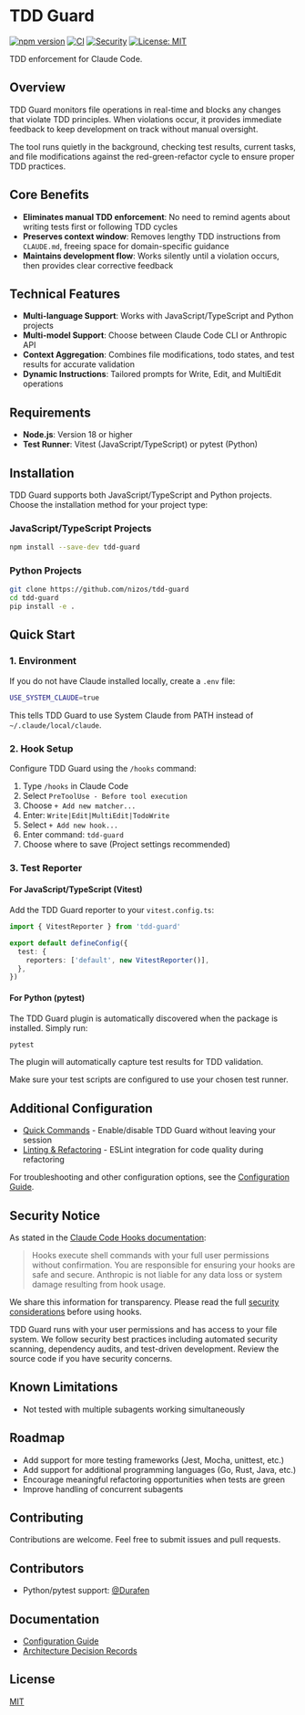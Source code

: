 # TDD Guard

[![npm version](https://badge.fury.io/js/tdd-guard.svg)](https://www.npmjs.com/package/tdd-guard)
[![CI](https://github.com/nizos/tdd-guard/actions/workflows/ci.yml/badge.svg)](https://github.com/nizos/tdd-guard/actions/workflows/ci.yml)
[![Security](https://github.com/nizos/tdd-guard/actions/workflows/security.yml/badge.svg)](https://github.com/nizos/tdd-guard/actions/workflows/security.yml)
[![License: MIT](https://img.shields.io/badge/License-MIT-blue.svg)](LICENSE)

TDD enforcement for Claude Code.

## Overview

TDD Guard monitors file operations in real-time and blocks any changes that violate TDD principles. When violations occur, it provides immediate feedback to keep development on track without manual oversight.

The tool runs quietly in the background, checking test results, current tasks, and file modifications against the red-green-refactor cycle to ensure proper TDD practices.

## Core Benefits

- **Eliminates manual TDD enforcement**: No need to remind agents about writing tests first or following TDD cycles
- **Preserves context window**: Removes lengthy TDD instructions from `CLAUDE.md`, freeing space for domain-specific guidance
- **Maintains development flow**: Works silently until a violation occurs, then provides clear corrective feedback

## Technical Features

- **Multi-language Support**: Works with JavaScript/TypeScript and Python projects
- **Multi-model Support**: Choose between Claude Code CLI or Anthropic API
- **Context Aggregation**: Combines file modifications, todo states, and test results for accurate validation
- **Dynamic Instructions**: Tailored prompts for Write, Edit, and MultiEdit operations

## Requirements

- **Node.js**: Version 18 or higher
- **Test Runner**: Vitest (JavaScript/TypeScript) or pytest (Python)

## Installation

TDD Guard supports both JavaScript/TypeScript and Python projects. Choose the installation method for your project type:

### JavaScript/TypeScript Projects

```bash
npm install --save-dev tdd-guard
```

### Python Projects

```bash
git clone https://github.com/nizos/tdd-guard
cd tdd-guard
pip install -e .
```

## Quick Start

### 1. Environment

If you do not have Claude installed locally, create a `.env` file:

```bash
USE_SYSTEM_CLAUDE=true
```

This tells TDD Guard to use System Claude from PATH instead of `~/.claude/local/claude`.

### 2. Hook Setup

Configure TDD Guard using the `/hooks` command:

1. Type `/hooks` in Claude Code
2. Select `PreToolUse - Before tool execution`
3. Choose `+ Add new matcher...`
4. Enter: `Write|Edit|MultiEdit|TodoWrite`
5. Select `+ Add new hook...`
6. Enter command: `tdd-guard`
7. Choose where to save (Project settings recommended)

### 3. Test Reporter

#### For JavaScript/TypeScript (Vitest)

Add the TDD Guard reporter to your `vitest.config.ts`:

```typescript
import { VitestReporter } from 'tdd-guard'

export default defineConfig({
  test: {
    reporters: ['default', new VitestReporter()],
  },
})
```

#### For Python (pytest)

The TDD Guard plugin is automatically discovered when the package is installed. Simply run:

```bash
pytest
```

The plugin will automatically capture test results for TDD validation.

Make sure your test scripts are configured to use your chosen test runner.

## Additional Configuration

- [Quick Commands](docs/quick-commands.md) - Enable/disable TDD Guard without leaving your session
- [Linting & Refactoring](docs/linting.md) - ESLint integration for code quality during refactoring

For troubleshooting and other configuration options, see the [Configuration Guide](docs/configuration.md).

## Security Notice

As stated in the [Claude Code Hooks documentation](https://docs.anthropic.com/en/docs/claude-code/hooks#security-considerations):

> Hooks execute shell commands with your full user permissions without confirmation. You are responsible for ensuring your hooks are safe and secure. Anthropic is not liable for any data loss or system damage resulting from hook usage.

We share this information for transparency. Please read the full [security considerations](https://docs.anthropic.com/en/docs/claude-code/hooks#security-considerations) before using hooks.

TDD Guard runs with your user permissions and has access to your file system. We follow security best practices including automated security scanning, dependency audits, and test-driven development. Review the source code if you have security concerns.

## Known Limitations

- Not tested with multiple subagents working simultaneously

## Roadmap

- Add support for more testing frameworks (Jest, Mocha, unittest, etc.)
- Add support for additional programming languages (Go, Rust, Java, etc.)
- Encourage meaningful refactoring opportunities when tests are green
- Improve handling of concurrent subagents

## Contributing

Contributions are welcome. Feel free to submit issues and pull requests.

## Contributors

- Python/pytest support: [@Durafen](https://github.com/Durafen)

## Documentation

- [Configuration Guide](docs/configuration.md)
- [Architecture Decision Records](docs/adr/)

## License

[MIT](LICENSE)
